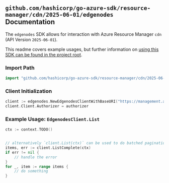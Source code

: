 
## `github.com/hashicorp/go-azure-sdk/resource-manager/cdn/2025-06-01/edgenodes` Documentation

The `edgenodes` SDK allows for interaction with Azure Resource Manager `cdn` (API Version `2025-06-01`).

This readme covers example usages, but further information on [using this SDK can be found in the project root](https://github.com/hashicorp/go-azure-sdk/tree/main/docs).

### Import Path

```go
import "github.com/hashicorp/go-azure-sdk/resource-manager/cdn/2025-06-01/edgenodes"
```


### Client Initialization

```go
client := edgenodes.NewEdgenodesClientWithBaseURI("https://management.azure.com")
client.Client.Authorizer = authorizer
```


### Example Usage: `EdgenodesClient.List`

```go
ctx := context.TODO()


// alternatively `client.List(ctx)` can be used to do batched pagination
items, err := client.ListComplete(ctx)
if err != nil {
	// handle the error
}
for _, item := range items {
	// do something
}
```
